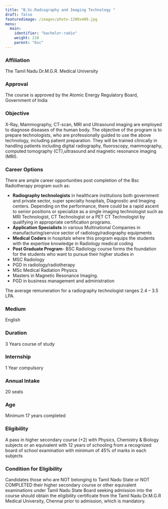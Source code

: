 ```yaml
---
title: "B.Sc.Radiography and Imaging Technology "
draft: false
featuredimage: /images/photo-1200x400.jpg
menu:
  main:
    identifier: "bachelor-radio"
    weight: 210
    parent: "bsc"
---
```


### Affiliation

The Tamil Nadu Dr.M.G.R. Medical University

### Approval

The course is approved by the Atomic Energy Regulatory Board, Government of India

### Objective

X-Ray, Mammography, CT-scan, MRI and Ultrasound imaging are employed to diagnose diseases of the human body. The objective of the program is to prepare technologists, who are professionally guided to use the above technology, including patient preparation. They will be trained clinically in handling patients including digital radiography, fluoroscopy, mammography, computed tomography (CT),ultrasound and magnetic resonance imaging (MRI).

### Career Options

There are ample career opportunities post completion of the Bsc Radiotherapy program such as:

- **Radiography technologists** in healthcare institutions both government and private sector, super specialty hospitals, Diagnostic and Imaging centers. Depending on the performance, there could be a rapid ascent to senior positions or specialize as a single imaging technologist such as MRI Technologist, CT Technologist or a PET CT Technologist by qualifying in appropriate certification programs.
- **Application Specialists** in various Multinational Companies in manufacturing/service sector of radiology/radiography equipments
- **Medical Coders** in hospitals where this program equips the students with the expertise knowledge in Radiology medical coding
- **Post Graduate Program**- BSC Radiology course forms the foundation for the students who want to pursue their higher studies in
- MSC Radiology
- PGD in radiology/radiotherapy
- MSc Medical Radiation Physics
- Masters in Magnetic Resonance Imaging.
- PGD in business management and administration

The average remuneration for a radiography technologist ranges 2.4 – 3.5 LPA.

### Medium

English

### Duration

3 Years course of study

### Internship

1 Year compulsory

### Annual Intake

20 seats

### Age

Minimum 17 years completed

### Eligibility

A pass in higher secondary course (+2) with Physics, Chemistry &amp; Biology subjects or an equivalent with 12 years of schooling from a recognized board of school examination with minimum of 45% of marks in each subjects

### Condition for Eligibility

Candidates those who are NOT belonging to Tamil Nadu State or NOT COMPLETED their higher secondary course or other equivalent examinations under Tamil Nadu State Board seeking admission into the course should obtain the eligibility certificate from the Tamil Nadu Dr.M.G.R Medical University, Chennai prior to admission, which is mandatory.
